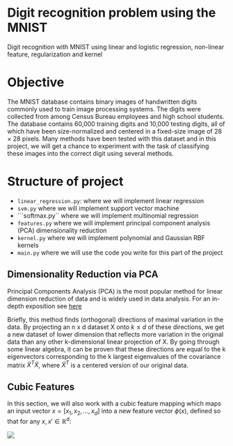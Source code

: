 # Digit recognition problem using the MNIST
 Digit recognition with MNIST using linear and logistic regression, non-linear feature, regularization and kernel 

# Objective
The MNIST database contains binary images of handwritten digits commonly used to train image processing systems. The digits were collected from among Census Bureau employees and high school students. The database contains 60,000 training digits and 10,000 testing digits, all of which have been size-normalized and centered in a fixed-size image of 28 × 28 pixels. Many methods have been tested with this dataset and in this project, we will get a chance to experiment with the task of classifying these images into the correct digit using several methods.

# Structure of project
- ```linear_regression.py```: where we will implement linear regression
- ```svm.py``` where we will implement support vector machine
- ```softmax.py`` where we will implement multinomial regression
- ```features.py``` where we will implement principal component analysis (PCA) dimensionality reduction
- ```kernel.py``` where we will implement polynomial and Gaussian RBF kernels
- ```main.py``` where we will use the code you write for this part of the project

## Dimensionality Reduction via PCA

Principal Components Analysis (PCA) is the most popular method for linear dimension reduction of data and is widely used in data analysis. For an in-depth exposition see [here](https://online.stat.psu.edu/stat505/lesson/11.) 

Briefly, this method finds (orthogonal) directions of maximal variation in the data. By projecting an n x d dataset X onto $k \leq d$  of these directions, we get a new dataset of lower dimension that reflects more variation in the original data than any other k-dimensional linear projection of X. By going through some linear algebra, it can be proven that these directions are equal to the k eigenvectors corresponding to the k largest eigenvalues of the covariance matrix $\widetilde{X}^T\widetilde{X}$, where $\widetilde{X}^T$  is a centered version of our original data.

## Cubic Features

In this section, we will also work with a cubic feature mapping which maps an input vector $x=[x_1,x_2,...,x_d]$  into a new feature vector $\phi(x)$, defined so that for any $x,x' \in \mathbb{R}^d$:

<img src="https://latex.codecogs.com/svg.image?\phi&space;(x)^T&space;\phi&space;(x)&space;=&space;(x^{T}x'&plus;1)^3" />
